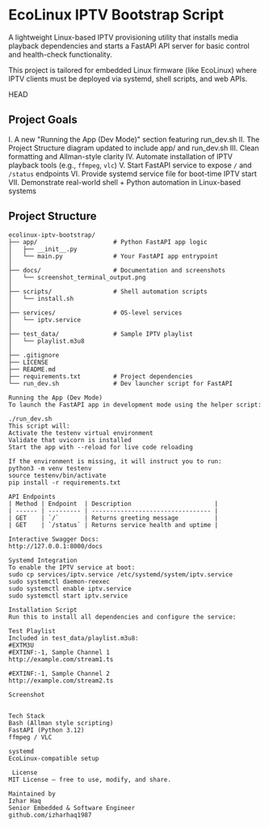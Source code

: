 #  EcoLinux IPTV Bootstrap Script

A lightweight Linux-based IPTV provisioning utility that installs media playback dependencies and starts a FastAPI API server for basic control and health-check functionality.

This project is tailored for embedded Linux firmware (like EcoLinux) where IPTV clients must be deployed via systemd, shell scripts, and web APIs.

HEAD
## Project Goals
I. A new "Running the App (Dev Mode)" section featuring run_dev.sh
II. The Project Structure diagram updated to include app/ and run_dev.sh
III. Clean formatting and Allman-style clarity
IV. Automate installation of IPTV playback tools (e.g., `ffmpeg`, `vlc`)
V. Start FastAPI service to expose `/` and `/status` endpoints
VI. Provide systemd service file for boot-time IPTV start
VII. Demonstrate real-world shell + Python automation in Linux-based systems

##  **Project Structure**

```text
ecolinux-iptv-bootstrap/
├── app/                     # Python FastAPI app logic
│   ├── __init__.py
│   └── main.py              # Your FastAPI app entrypoint
│
├── docs/                    # Documentation and screenshots
│   └── screenshot_terminal_output.png
│
├── scripts/                 # Shell automation scripts
│   └── install.sh
│
├── services/                # OS-level services
│   └── iptv.service
│
├── test_data/               # Sample IPTV playlist
│   └── playlist.m3u8
│
├── .gitignore
├── LICENSE
├── README.md
├── requirements.txt         # Project dependencies
└── run_dev.sh               # Dev launcher script for FastAPI

Running the App (Dev Mode)
To launch the FastAPI app in development mode using the helper script:

./run_dev.sh
This script will:
Activate the testenv virtual environment
Validate that uvicorn is installed
Start the app with --reload for live code reloading

If the environment is missing, it will instruct you to run:
python3 -m venv testenv
source testenv/bin/activate
pip install -r requirements.txt

API Endpoints
| Method | Endpoint  | Description                       |
| ------ | --------- | --------------------------------- |
| GET    | `/`       | Returns greeting message          |
| GET    | `/status` | Returns service health and uptime |

Interactive Swagger Docs:
http://127.0.0.1:8000/docs

Systemd Integration
To enable the IPTV service at boot:
sudo cp services/iptv.service /etc/systemd/system/iptv.service
sudo systemctl daemon-reexec
sudo systemctl enable iptv.service
sudo systemctl start iptv.service

Installation Script
Run this to install all dependencies and configure the service:

Test Playlist
Included in test_data/playlist.m3u8:
#EXTM3U
#EXTINF:-1, Sample Channel 1
http://example.com/stream1.ts

#EXTINF:-1, Sample Channel 2
http://example.com/stream2.ts

Screenshot


Tech Stack
Bash (Allman style scripting)
FastAPI (Python 3.12)
ffmpeg / VLC

systemd
EcoLinux-compatible setup

 License
MIT License — free to use, modify, and share.

Maintained by
Izhar Haq
Senior Embedded & Software Engineer
github.com/izharhaq1987
